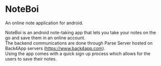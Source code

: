 # NoteBoi
An online note application for android.

NoteBoi is an android note-taking app that lets you take your notes on the go and save them in an online account.  
The backend communications are done through Parse Server hosted on Back4App servers (https://www.back4app.com).  
Using the app comes with a quick sign up process which allows for the users to save their notes.
